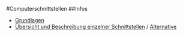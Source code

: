 #Computerschnittstellen
##Infos
 
 - [Grundlagen](https://www.elektronik-kompendium.de/sites/com/0310281.htm)
 - [Übersicht und Beschreibung einzelner Schnittstellen](https://www.lmz-bw.de/medienbildung/medienpraxis/computer-handy-tablet/computerschnittstellen.html) / [Alternative](https://www.elektronik-kompendium.de/sites/com/0310281.htm)

